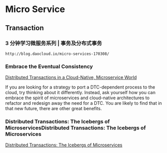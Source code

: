 # Micro Service

## Transaction

### 3 分钟学习微服务系列 | 事务及分布式事务

    http://blog.daocloud.io/micro-services-170308/


### Embrace the Eventual Consistency

[Distributed Transactions in a Cloud-Native, Microservice World](https://medium.com/@KevinHoffman/distributed-transactions-in-a-cloud-native-microservice-world-7528f8baa8da)

If you are looking for a strategy to port a DTC-dependent process to the cloud, try thinking about it differently. Instead, ask yourself how you can embrace the spirit of microservices and cloud-native architectures to refactor and redesign away the need for a DTC. You are likely to find that in that new future, there are other great benefits.

### Distributed Transactions: The Icebergs of MicroservicesDistributed Transactions: The Icebergs of Microservices

[Distributed Transactions: The Icebergs of Microservices](http://www.grahamlea.com/2016/08/distributed-transactions-microservices-icebergs/)

